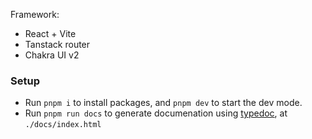 Framework: 
- React + Vite
- Tanstack router
- Chakra UI v2

### Setup

- Run `pnpm i` to install packages, and `pnpm dev` to start the dev mode.
- Run `pnpm run docs` to generate documenation using  [typedoc](https://typedoc.org/), at `./docs/index.html`
